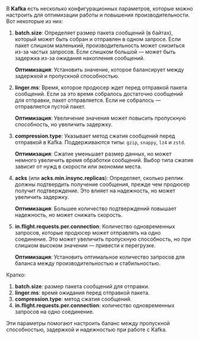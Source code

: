В **Kafka** есть несколько конфигурационных параметров, которые можно настроить для оптимизации работы и повышения производительности. Вот некоторые из них:
1. **batch.size**:
   Определяет размер пакета сообщений (в байтах), который может быть собран и отправлен в одном запросе. Если пакет слишком маленький, производительность может снизиться из-за частых запросов. Если слишком большой — может быть задержка из-за ожидания накопления сообщений.
   
   **Оптимизация**: Установить значение, которое балансирует между задержкой и пропускной способностью.
   
2. **linger.ms**:
   Время, которое продюсер ждет перед отправкой пакета сообщений. Если за это время собралось достаточно сообщений для отправки, пакет отправляется. Если не собралось — отправляется пустой пакет.
   
   **Оптимизация**: Увеличение значения может повысить пропускную способность, но увеличить задержку.
   
3. **compression.type**:
   Указывает метод сжатия сообщений перед отправкой в Kafka. Поддерживаются типы: `gzip`, `snappy`, `lz4` и `zstd`.
   
   **Оптимизация**: Сжатие уменьшает размер данных, но может немного увеличить время обработки сообщений. Выбор типа сжатия зависит от нужд в скорости или экономии места.

4. **acks** (или **acks.min.insync.replicas**):
   Определяет, сколько реплик должны подтвердить получение сообщения, прежде чем продюсер получит подтверждение. Это влияет на надежность, но может увеличить задержку.
   
   **Оптимизация**: Большее количество подтверждений повышает надежность, но может снижать скорость.

5. **in.flight.requests.per.connection**:
   Количество одновременных запросов, которые продюсер может отправлять на одно соединение. Это может увеличить пропускную способность, но при слишком высоком значении — привести к перегрузке.
   
   **Оптимизация**: Установить оптимальное количество запросов для баланса между производительностью и стабильностью.
   
Кратко:
1. **batch.size**: размер пакета сообщений для отправки.
2. **linger.ms**: время ожидания перед отправкой пакета.
3. **compression.type**: метод сжатия сообщений.
4. **in.flight.requests.per.connection**: количество одновременных запросов на одно соединение.

Эти параметры помогают настроить баланс между пропускной способностью, задержкой и надежностью при работе с Kafka.